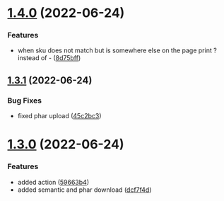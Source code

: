 # [1.4.0](https://github.com/FabianKoehnen/website-price-crawler/compare/1.3.1...1.4.0) (2022-06-24)


### Features

* when sku does not match but is somewhere else on the page print ? instead of - ([8d75bff](https://github.com/FabianKoehnen/website-price-crawler/commit/8d75bff78e7989e7cfd81972bd25d38b8a1d815b))

## [1.3.1](https://github.com/FabianKoehnen/website-price-crawler/compare/1.3.0...1.3.1) (2022-06-24)


### Bug Fixes

* fixed phar upload ([45c2bc3](https://github.com/FabianKoehnen/website-price-crawler/commit/45c2bc3a357ccbf080fe88bd04a40c23862d28bf))

# [1.3.0](https://github.com/FabianKoehnen/website-price-crawler/compare/1.2.0...1.3.0) (2022-06-24)


### Features

* added action ([59663b4](https://github.com/FabianKoehnen/website-price-crawler/commit/59663b40bb034444f3d0cf6c0062a3d4c88682de))
* added semantic and phar download ([dcf7f4d](https://github.com/FabianKoehnen/website-price-crawler/commit/dcf7f4dfcba01753ddce0537af2acc9ab00ddc91))
